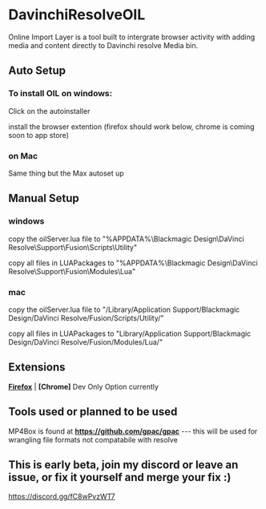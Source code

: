 # DavinchiResolveOIL
Online Import Layer is a tool built to intergrate browser activity with adding media and content directly to Davinchi resolve Media bin.

## Auto Setup

### To install OIL on windows:
Click on the autoinstaller 

install the browser extention (firefox should work below, chrome is coming soon to app store)

### on Mac
Same thing but the Max autoset up


## Manual Setup
### windows
copy the oilServer.lua file to "%APPDATA%\Blackmagic Design\DaVinci Resolve\Support\Fusion\Scripts\Utility\"

copy all files in LUAPackages to "%APPDATA%\Blackmagic Design\DaVinci Resolve\Support\Fusion\Modules\Lua\"

### mac
copy the oilServer.lua file to "/Library/Application Support/Blackmagic Design/DaVinci Resolve/Fusion/Scripts/Utility/"

copy all files in LUAPackages to "Library/Application Support/Blackmagic Design/DaVinci Resolve/Fusion/Modules/Lua/"


## Extensions

**[Firefox](https://addons.mozilla.org/en-US/firefox/addon/davinchi-oil/)** | **[Chrome]** Dev Only Option currently



## Tools used or planned to be used
MP4Box is found at **https://github.com/gpac/gpac**  --- this will be used for wrangling file formats not compatabile with resolve

## This is early beta, join my discord or leave an issue, or fix it yourself and merge your fix :)
https://discord.gg/fC8wPvzWT7
